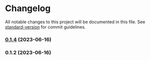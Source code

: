 # Changelog

All notable changes to this project will be documented in this file. See [standard-version](https://github.com/conventional-changelog/standard-version) for commit guidelines.

### [0.1.4](https://github.com/basilgass/pi-game/compare/v0.1.2...v0.1.4) (2023-06-16)

### 0.1.2 (2023-06-16)
